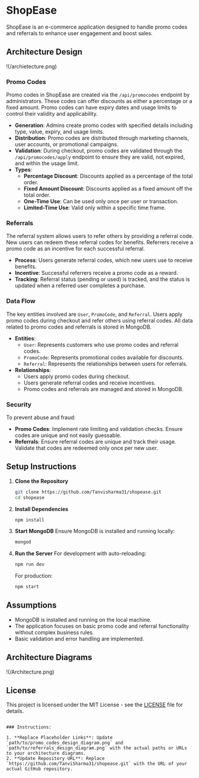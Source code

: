 
# ShopEase

ShopEase is an e-commerce application designed to handle promo codes and referrals to enhance user engagement and boost sales.

## Architecture Design
!(/archietecture.png)
### Promo Codes
Promo codes in ShopEase are created via the `/api/promocodes` endpoint by administrators. These codes can offer discounts as either a percentage or a fixed amount. Promo codes can have expiry dates and usage limits to control their validity and applicability.

- **Generation**: Admins create promo codes with specified details including type, value, expiry, and usage limits.
- **Distribution**: Promo codes are distributed through marketing channels, user accounts, or promotional campaigns.
- **Validation**: During checkout, promo codes are validated through the `/api/promocodes/apply` endpoint to ensure they are valid, not expired, and within the usage limit.
- **Types**: 
  - **Percentage Discount**: Discounts applied as a percentage of the total order.
  - **Fixed Amount Discount**: Discounts applied as a fixed amount off the total order.
  - **One-Time Use**: Can be used only once per user or transaction.
  - **Limited-Time Use**: Valid only within a specific time frame.

### Referrals
The referral system allows users to refer others by providing a referral code. New users can redeem these referral codes for benefits. Referrers receive a promo code as an incentive for each successful referral.

- **Process**: Users generate referral codes, which new users use to receive benefits.
- **Incentive**: Successful referrers receive a promo code as a reward.
- **Tracking**: Referral status (pending or used) is tracked, and the status is updated when a referred user completes a purchase.

### Data Flow
The key entities involved are `User`, `PromoCode`, and `Referral`. Users apply promo codes during checkout and refer others using referral codes. All data related to promo codes and referrals is stored in MongoDB.

- **Entities**:
  - `User`: Represents customers who use promo codes and referral codes.
  - `PromoCode`: Represents promotional codes available for discounts.
  - `Referral`: Represents the relationships between users for referrals.
- **Relationships**: 
  - Users apply promo codes during checkout.
  - Users generate referral codes and receive incentives.
  - Promo codes and referrals are managed and stored in MongoDB.

### Security
To prevent abuse and fraud:
- **Promo Codes**: Implement rate limiting and validation checks. Ensure codes are unique and not easily guessable.
- **Referrals**: Ensure referral codes are unique and track their usage. Validate that codes are redeemed only once per new user.

## Setup Instructions

1. **Clone the Repository**
   ```bash
   git clone https://github.com/Tanvisharma31/shopease.git
   cd shopease
   ```

2. **Install Dependencies**
   ```bash
   npm install
   ```

3. **Start MongoDB**
   Ensure MongoDB is installed and running locally:
   ```bash
   mongod
   ```

4. **Run the Server**
   For development with auto-reloading:
   ```bash
   npm run dev
   ```
   For production:
   ```bash
   npm start
   ```

## Assumptions

- MongoDB is installed and running on the local machine.
- The application focuses on basic promo code and referral functionality without complex business rules.
- Basic validation and error handling are implemented.

## Architecture Diagrams

 !(/Architecture.png)

## License

This project is licensed under the MIT License - see the [LICENSE](LICENSE) file for details.
```

### Instructions:

1. **Replace Placeholder Links**: Update `path/to/promo_codes_design_diagram.png` and `path/to/referrals_design_diagram.png` with the actual paths or URLs to your architecture diagrams.
2. **Update Repository URL**: Replace `https://github.com/TanviSharma31/shopease.git` with the URL of your actual GitHub repository.
